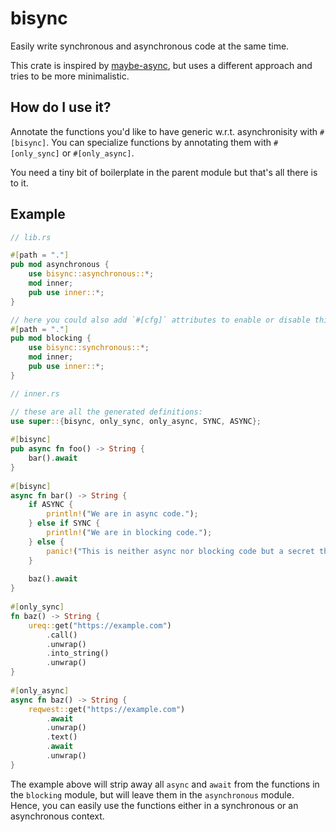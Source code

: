 # bisync

Easily write synchronous and asynchronous code at the same time.

This crate is inspired by [maybe-async](https://github.com/fMeow/maybe-async-rs), but uses a different approach and tries to be more minimalistic.

## How do I use it?
Annotate the functions you'd like to have generic w.r.t. asynchronisity with `#[bisync]`.
You can specialize functions by annotating them with `#[only_sync]` or `#[only_async]`.

You need a tiny bit of boilerplate in the parent module but that's all there is to it.

## Example
```rs
// lib.rs

#[path = "."]
pub mod asynchronous {
    use bisync::asynchronous::*;
    mod inner;
    pub use inner::*;
}

// here you could also add `#[cfg]` attributes to enable or disable this module
#[path = "."]
pub mod blocking {
    use bisync::synchronous::*;
    mod inner;
    pub use inner::*;
}
```

```rs
// inner.rs

// these are all the generated definitions:
use super::{bisync, only_sync, only_async, SYNC, ASYNC};
 
#[bisync]
pub async fn foo() -> String {
    bar().await
}
 
#[bisync]
async fn bar() -> String {
    if ASYNC {
        println!("We are in async code.");
    } else if SYNC {
        println!("We are in blocking code.");
    } else {
        panic!("This is neither async nor blocking code but a secret third thing.");
    }
 
    baz().await
}
 
#[only_sync]
fn baz() -> String {
    ureq::get("https://example.com")
        .call()
        .unwrap()
        .into_string()
        .unwrap()
}
 
#[only_async]
async fn baz() -> String {
    reqwest::get("https://example.com")
        .await
        .unwrap()
        .text()
        .await
        .unwrap()
}
```

The example above will strip away all `async` and `await` from the functions in the `blocking` module, but will leave them in the `asynchronous` module.
Hence, you can easily use the functions either in a synchronous or an asynchronous context.
